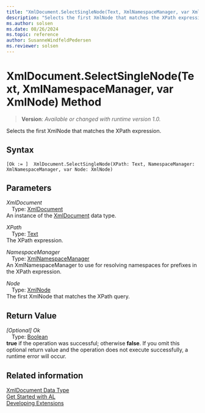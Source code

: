 ```yaml
---
title: "XmlDocument.SelectSingleNode(Text, XmlNamespaceManager, var XmlNode) Method"
description: "Selects the first XmlNode that matches the XPath expression."
ms.author: solsen
ms.date: 08/26/2024
ms.topic: reference
author: SusanneWindfeldPedersen
ms.reviewer: solsen
---
```

[//]: # (START>DO_NOT_EDIT)
[//]: # (IMPORTANT:Do not edit any of the content between here and the END>DO_NOT_EDIT.)
[//]: # (Any modifications should be made in the .xml files in the ModernDev repo.)
# XmlDocument.SelectSingleNode(Text, XmlNamespaceManager, var XmlNode) Method
> **Version**: _Available or changed with runtime version 1.0._

Selects the first XmlNode that matches the XPath expression.


## Syntax
```AL
[Ok := ]  XmlDocument.SelectSingleNode(XPath: Text, NamespaceManager: XmlNamespaceManager, var Node: XmlNode)
```
## Parameters
*XmlDocument*  
&emsp;Type: [XmlDocument](xmldocument-data-type.md)  
An instance of the [XmlDocument](xmldocument-data-type.md) data type.  

*XPath*  
&emsp;Type: [Text](../text/text-data-type.md)  
The XPath expression.  

*NamespaceManager*  
&emsp;Type: [XmlNamespaceManager](../xmlnamespacemanager/xmlnamespacemanager-data-type.md)  
An XmlNamespaceManager to use for resolving namespaces for prefixes in the XPath expression.  

*Node*  
&emsp;Type: [XmlNode](../xmlnode/xmlnode-data-type.md)  
The first XmlNode that matches the XPath query.  


## Return Value
*[Optional] Ok*  
&emsp;Type: [Boolean](../boolean/boolean-data-type.md)  
**true** if the operation was successful; otherwise **false**.   If you omit this optional return value and the operation does not execute successfully, a runtime error will occur.  


[//]: # (IMPORTANT: END>DO_NOT_EDIT)
## Related information
[XmlDocument Data Type](xmldocument-data-type.md)  
[Get Started with AL](../../devenv-get-started.md)  
[Developing Extensions](../../devenv-dev-overview.md)